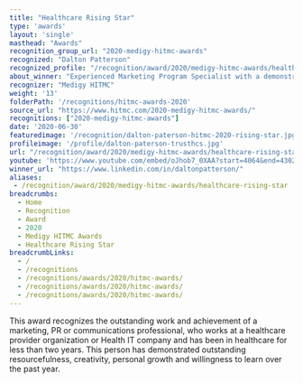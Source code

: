 ```yaml
---
title: "Healthcare Rising Star"
type: 'awards'
layout: 'single'
masthead: "Awards"
recognition_group_url: "2020-medigy-hitmc-awards"
recognized: "Dalton Patterson"
recognized_profile: "/recognition/award/2020/medigy-hitmc-awards/healthcare-rising-star"
about_winner: "Experienced Marketing Program Specialist with a demonstrated history of working in a variety of fields."
recognizer: "Medigy HITMC"  
weight: '13' 
folderPath: '/recognitions/hitmc-awards-2020'
source_url: "https://www.hitmc.com/2020-medigy-hitmc-awards/"
recognitions: ["2020-medigy-hitmc-awards"]
date: '2020-06-30'
featuredimage: '/recognition/dalton-paterson-hitmc-2020-rising-star.jpg'
profileimage: '/profile/dalton-paterson-trusthcs.jpg'
url: "/recognition/award/2020/medigy-hitmc-awards/healthcare-rising-star"
youtube: 'https://www.youtube.com/embed/oJhob7_0XAA?start=4064&end=4302'
winner_url: "https://www.linkedin.com/in/daltonpatterson/"
aliases:
 - /recognition/award/2020/medigy-hitmc-awards/healthcare-rising-star
breadcrumbs:
  - Home
  - Recognition
  - Award
  - 2020
  - Medigy HITMC Awards
  - Healthcare Rising Star
breadcrumbLinks:
  - /
  - /recognitions
  - /recognitions/awards/2020/hitmc-awards/
  - /recognitions/awards/2020/hitmc-awards/
  - /recognitions/awards/2020/hitmc-awards/
---
```


This award recognizes the outstanding work and achievement of a marketing, PR or communications professional, who works at a healthcare provider organization or Health IT company and has been in healthcare for less than two years. This person has demonstrated outstanding resourcefulness, creativity, personal growth and willingness to learn over the past year.